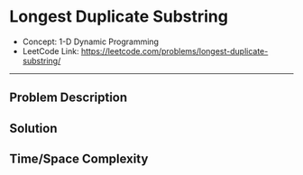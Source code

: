# Longest Duplicate Substring

- Concept: 1-D Dynamic Programming
- LeetCode Link: https://leetcode.com/problems/longest-duplicate-substring/

---

## Problem Description

## Solution

## Time/Space Complexity

